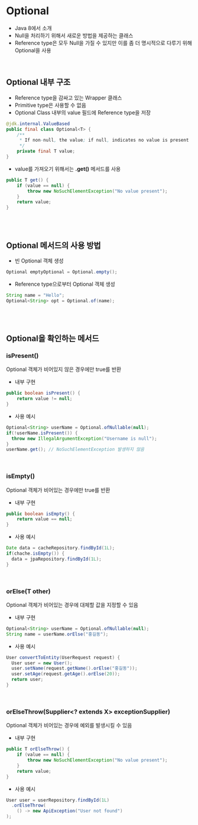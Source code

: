 # Optional

- Java 8에서 소개 
- Null을 처리하기 위해서 새로운 방법을 제공하는 클래스 
- Reference type은 모두 Null을 가질 수 있지만 이를 좀 더 명시적으로 다루기 위해 Optional을 사용

<br> 

## Optional 내부 구조 

- Reference type을 감싸고 있는 Wrapper 클래스
- Primitive type은 사용할 수 없음
- Optional Class 내부의 value 필드에 Reference type을 저장

```java
@jdk.internal.ValueBased
public final class Optional<T> {
    /**
     * If non-null, the value; if null, indicates no value is present
     */
    private final T value;
}
```

- value를 가져오기 위해서는 **.get()** 메서드를 사용

```java
public T get() {
    if (value == null) {
        throw new NoSuchElementException("No value present");
    }
    return value;
}
```

<br>
<br>

## Optional 메서드의 사용 방법

- 빈 Optional 객체 생성

```java 
Optional emptyOptional = Optional.empty();
```

- Reference type으로부터 Optional 객체 생성

```java
String name = "Hello";
Optional<String> opt = Optional.of(name);
```

<br>
<br>

## Optional을 확인하는 메서드 

### isPresent() 

Optional 객체가 비어있지 않은 경우에만 true를 반환  

- 내부 구현

```java
public boolean isPresent() {
    return value != null;
}
```

- 사용 예시

```java
Optional<String> userName = Optional.ofNullable(null);
if(!userName.isPresent()) {
  throw new IllegalArgumentException("Username is null");
}
userName.get(); // NoSuchElementException 발생하지 않음
```

<br>

### isEmpty()

Optional 객체가 비어있는 경우에만 true를 반환

- 내부 구현

```java
public boolean isEmpty() {
    return value == null;
}
```

- 사용 예시 

```java
Date data = cacheRepository.findById(1L);
if(chache.isEmpty()) {
  data = jpaRepository.findById(1L);
}
```

<br>

### orElse(T other)

Optional 객체가 비어있는 경우에 대체할 값을 지정할 수 있음

- 내부 구현 

```java
Optional<String> userName = Optional.ofNullable(null);
String name = userName.orElse("홍길동");
```

- 사용 예시 

```java
User convertToEntity(UserRequest request) {
  User user = new User();
  user.setName(request.getName().orElse("홍길동"));
  user.setAge(request.getAge().orElse(20));
  return user;
}
```

<br>

### orElseThrow(Supplier<? extends X> exceptionSupplier)

Optional 객체가 비어있는 경우에 예외를 발생시킬 수 있음

- 내부 구현 

```java
public T orElseThrow() {
    if (value == null) {
        throw new NoSuchElementException("No value present");
    }
    return value;
}
```

- 사용 예시 

```java
User user = userRepository.findById(1L)
  .orElseThrow(
    () -> new ApiException("User not found")
);
```

<br>






